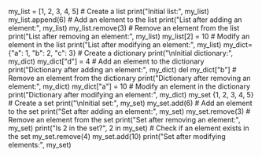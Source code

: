 my_list = [1, 2, 3, 4, 5] # Create a list
print("Initial list:", my_list)
my_list.append(6) # Add an element to the list
print("List after adding an element:", my_list)
my_list.remove(3) # Remove an element from the list
print("List after removing an element:", my_list)
my_list[2] = 10 # Modify an element in the list
print("List after modifying an element:", my_list)
my_dict={"a": 1, "b": 2, "c": 3} # Create a dictionary
print("\nInitial dictionary:", my_dict)
my_dict["d"] = 4 # Add an element to the dictionary
print("Dictionary after adding an element:", my_dict) del my_dict["b"] # Remove an element from the dictionary
print("Dictionary after removing an element:", my_dict)
my_dict["a"] = 10 # Modify an element in the dictionary
print("Dictionary after modifying an element:", my_dict)
my_set {1, 2, 3, 4, 5} # Create a set
print("\nInitial set:", my_set)
my_set.add(6) # Add an element to the set
print("Set after adding an element:", my_set) my_set.remove(3) # Remove an element from the set
print("Set after removing an element:", my_set)
print("Is 2 in the set?", 2 in my_set) # Check if an element exists in the set
my_set.remove(4)
my_set.add(10)
print("Set after modifying elements:", my_set)
